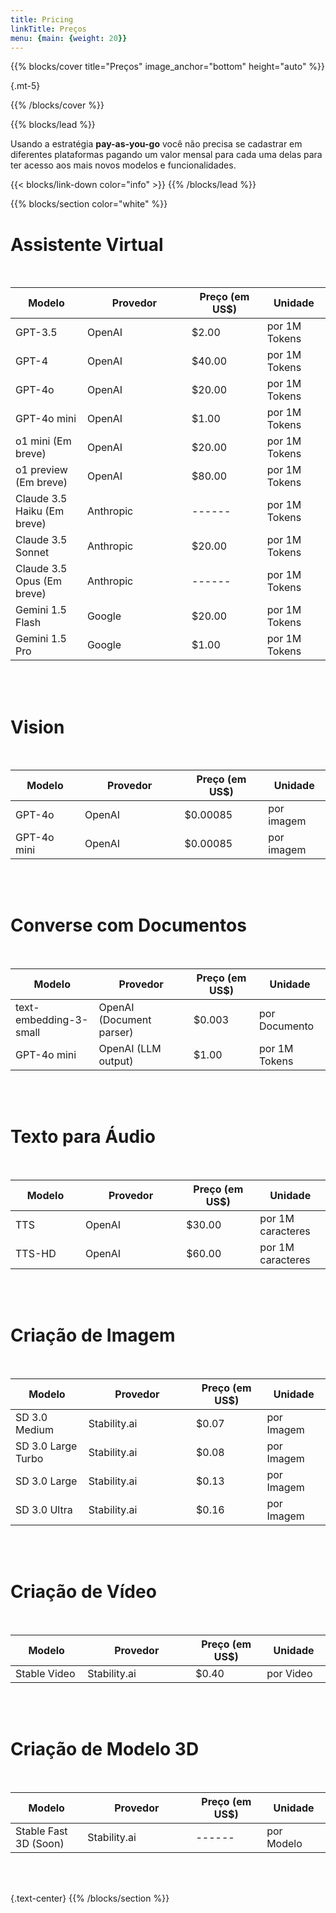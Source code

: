 ```yaml
---
title: Pricing
linkTitle: Preços
menu: {main: {weight: 20}}
---
```



{{% blocks/cover title="Preços" image_anchor="bottom" height="auto" %}}


{.mt-5}

{{% /blocks/cover %}}

{{% blocks/lead %}}

Usando a estratégia **pay-as-you-go** você não precisa se cadastrar em diferentes plataformas pagando um valor mensal para cada uma delas para ter acesso aos mais novos modelos e funcionalidades.<br>

{{< blocks/link-down color="info" >}}
{{% /blocks/lead %}}

{{% blocks/section color="white" %}}

 # Assistente Virtual
<br>

| Modelo <img width=200/> | Provedor <img width=400/> | Preço (em US$) <img width=180/> | Unidade <img width=100/> |
| ----------------------- | ------------------------- | ---------------------- | --------------------- |
| GPT-3.5                    | OpenAI                    | $2.00                  | por 1M Tokens |
| GPT-4                      | OpenAI                    | $40.00                 | por 1M Tokens |
| GPT-4o                     | OpenAI                    | $20.00                 | por 1M Tokens |
| GPT-4o mini                | OpenAI                    | $1.00                  | por 1M Tokens |
| o1 mini (Em breve)         | OpenAI                    | $20.00                 | por 1M Tokens |
| o1 preview (Em breve)      | OpenAI                    | $80.00                 | por 1M Tokens |
| Claude 3.5 Haiku (Em breve)| Anthropic                 | ------                 | por 1M Tokens |
| Claude 3.5 Sonnet          | Anthropic                 | $20.00                 | por 1M Tokens |
| Claude 3.5 Opus (Em breve) | Anthropic                 | ------                 | por 1M Tokens |
| Gemini 1.5 Flash           | Google                    | $20.00                 | por 1M Tokens |
| Gemini 1.5 Pro             | Google                    | $1.00                  | por 1M Tokens |

<br><br>

# Vision
<br>

| Modelo <img width=200/> | Provedor <img width=400/> | Preço  (em US$) <img width=180/> | Unidade <img width=100/> |
| ---------------------- | ------------------------- | ---------------------- | --------------------- |
| GPT-4o                 | OpenAI                    | $0.00085                | por imagem |
| GPT-4o mini            | OpenAI                    | $0.00085                | por imagem |

<br><br>

 # Converse com Documentos
<br>

| Modelo <img width=200/> | Provedor <img width=400/> | Preço (em US$) <img width=180/> | Unidade <img width=100/> |
| ---------------------- | ------------------------- | ---------------------- | --------------------- |
| text-embedding-3-small | OpenAI (Document parser)  | $0.003                 | por Documento |
| GPT-4o mini            | OpenAI (LLM output)       | $1.00                  | por 1M Tokens |

<br><br>

# Texto para Áudio
<br>

| Modelo <img width=200/> | Provedor <img width=400/> | Preço (em US$) <img width=180/> | Unidade <img width=100/> |
| ---------------------- | ------------------------- | ---------------------- | --------------------- |
| TTS                    | OpenAI                    | $30.00                 | por 1M caracteres |
| TTS-HD                 | OpenAI                    | $60.00                 | por 1M caracteres |

<br><br>

# Criação de Imagem
<br>

| Modelo <img width=200/> | Provedor <img width=400/> | Preço (em US$) <img width=180/> | Unidade <img width=100/> |
| ---------------------- | ------------------------- | ---------------------- | --------------------- |
| SD 3.0 Medium          | Stability.ai             | $0.07                   | por Imagem |
| SD 3.0 Large Turbo     | Stability.ai             | $0.08                   | por Imagem |
| SD 3.0 Large           | Stability.ai             | $0.13                   | por Imagem |
| SD 3.0 Ultra           | Stability.ai             | $0.16                   | por Imagem |

<br><br>

# Criação de Vídeo
<br>

| Modelo <img width=200/> | Provedor <img width=400/> | Preço (em US$) <img width=180/> | Unidade <img width=100/> |
| ---------------------- | ------------------------- | ---------------------- | --------------------- |
| Stable Video           | Stability.ai              | $0.40                  | por Video |

<br><br>

# Criação de Modelo 3D
<br>

| Modelo <img width=200/> | Provedor <img width=400/> | Preço (em US$) <img width=180/> | Unidade <img width=100/> |
| ---------------------- | ------------------------- | ---------------------- | --------------------- |
| Stable Fast 3D (Soon)  | Stability.ai              | ------                 | por Modelo |

<br><br>



{.text-center}
{{% /blocks/section %}}